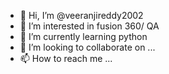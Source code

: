 - 👋 Hi, I’m @veeranjireddy2002
- 👀 I’m interested in fusion 360/ QA 
- 🌱 I’m currently learning python
- 💞️ I’m looking to collaborate on ...
- 📫 How to reach me ...

<!---
veeranjireddy2002/veeranjireddy2002 is a ✨ special ✨ repository because its `README.md` (this file) appears on your GitHub profile.
You can click the Preview link to take a look at your changes.
--->
